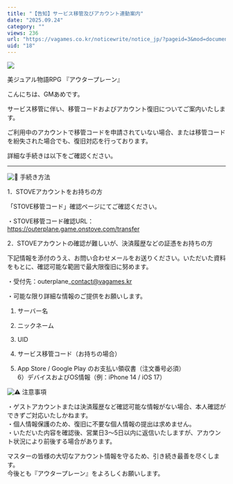 ```yaml
---
title: "【告知】サービス移管及びアカウント連動案内"
date: "2025.09.24"
category: ""
views: 236
url: "https://vagames.co.kr/noticewrite/notice_jp/?pageid=3&mod=document&uid=18"
uid: "18"
---
```


![](/images/news/live/jp/18-ae815303.webp)  
  
  
  
美ジュアル物語RPG 『アウタープレーン』  
  
こんにちは、GMあめです。  
  
サービス移管に伴い、移管コードおよびアカウント復旧についてご案内いたします。  
  
  
ご利用中のアカウントで移管コードを申請されていない場合、または移管コードを紛失された場合でも、復旧対応を行っております。  
  
  
詳細な手続きは以下をご確認ください。  
  

* * *

  
![📩](/images/news/live/kr/16-e9329961.svg) 手続き方法  
  
  
1．STOVEアカウントをお持ちの方  
  
「STOVE移管コード」確認ページにてご確認ください。  
  
・STOVE移管コード確認URL：https://outerplane.game.onstove.com/transfer  
  
  
2．STOVEアカウントの確認が難しいが、決済履歴などの証憑をお持ちの方  
  
下記情報を添付のうえ、お問い合わせメールをお送りください。いただいた資料をもとに、確認可能な範囲で最大限復旧に努めます。  
  
  
・受付先：outerplane\_contact@vagames.kr  
  
・可能な限り詳細な情報のご提供をお願いします。  
  
  
1) サーバー名  
  
2) ニックネーム  
  
3) UID  
  
4) サービス移管コード（お持ちの場合）  
  
5) App Store / Google Play のお支払い領収書（注文番号必須）  
6）デバイスおよびOS情報（例：iPhone 14 / iOS 17）  
  
  
![⚠️](/images/news/live/en/176-56bce6b0.svg) 注意事項  
  
  
・ゲストアカウントまたは決済履歴など確認可能な情報がない場合、本人確認ができずご対応いたしかねます。  
・個人情報保護のため、復旧に不要な個人情報の提出は求めません。  
・いただいた内容を確認後、営業日3～5日以内に返信いたしますが、アカウント状況により前後する場合があります。  
  
マスターの皆様の大切なアカウント情報を守るため、引き続き最善を尽くします。  
今後とも『アウタープレーン』をよろしくお願いします。